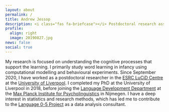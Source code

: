```yaml
---
layout: about
permalink: /
title: Andrew Jessop
description: <i class="fas fa-briefcase"></i> Postdoctoral research associate<br><i class="fas fa-university"></i> ESRC LuCiD Centre at The University of Liverpool<br><i class="fas fa-envelope"></i> andrew.jessop (at) [liverpool.ac.uk]
profile:
  align: right
  image: 20190827.jpg
news: false
social: true
---
```


My research is focused on understanding the cognitive processes that support the learning. I primarily study word learning in infancy using computational modelling and behavioural experiments. Since September 2020, I have worked as a postdoctoral researcher in the [ESRC LuCiD Centre](http://lucid.ac.uk/) at the [University of Liverpool](https://www.liverpool.ac.uk/institute-of-life-and-human-sciences/schools-and-departments/department-of-psychological-sciences/research/language-and-development/). I completed my PhD at the University of Liverpool in 2018, before joining the [Language Development Department](https://www.mpi.nl/departments/language-development) at the [Max Planck Institute for Psycholinguistics](https://www.mpi.nl/) in Nijmegen. I have a deep interest in statistics and research methods, which has led me to contribute to the [Language 0-5 Project](http://www.lucid.ac.uk/what-we-do/research/language-0-5-project/) as a data analysis consultant.
